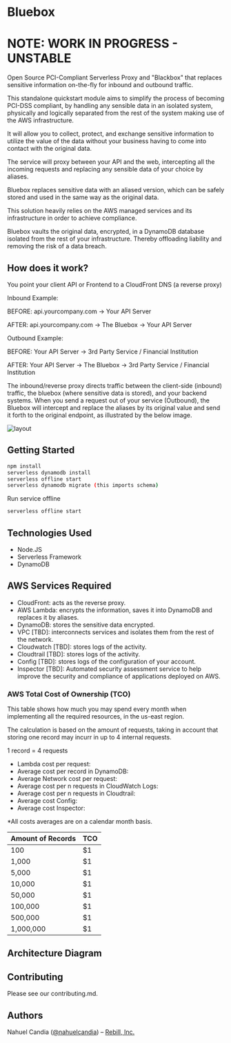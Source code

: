 # Bluebox

# NOTE: WORK IN PROGRESS - UNSTABLE

Open Source PCI-Compliant Serverless Proxy and "Blackbox" that replaces sensitive information on-the-fly for inbound and outbound traffic.

This standalone quickstart module aims to simplify the process of becoming PCI-DSS compliant,
by handling any sensible data in an isolated system, physically and logically
separated from the rest of the system making use of the AWS infrastructure.

It will allow you to collect, protect, and exchange sensitive information to utilize the value of
the data without your business having to come into contact with the original data.

The service will proxy between your API and the web, intercepting all the incoming requests
and replacing any sensible data of your choice by aliases.

Bluebox replaces sensitive data with an aliased version, which can be safely stored and used in the same
way as the original data. 

This solution heavily relies on the AWS managed services and its infrastructure in order to achieve compliance.

Bluebox vaults the original data, encrypted, in a DynamoDB database isolated from the rest of your infrastructure.
Thereby offloading liability and removing the risk of a data breach.


## How does it work?
You point your client API or Frontend to a CloudFront DNS (a reverse proxy)

Inbound Example:

BEFORE: api.yourcompany.com → Your API Server

AFTER: api.yourcompany.com → The Bluebox → Your API Server

Outbound Example:

BEFORE: Your API Server → 3rd Party Service / Financial Institution

AFTER: Your API Server → The Bluebox → 3rd Party Service / Financial Institution

The inbound/reverse proxy directs traffic between the client-side (inbound) traffic, the bluebox (where sensitive data is stored),
and your backend systems. When you send a request out of your service (Outbound), the Bluebox will intercept and replace the aliases by its original value and
send it forth to the original endpoint, as illustrated by the below image.

![layout](https://raw.github.com/nahuelcandia/bluebox/master/docs/assets/bluebox-flow.png)

## Getting Started

```bash
npm install
serverless dynamodb install
serverless offline start
serverless dynamodb migrate (this imports schema)
```

Run service offline

```bash
serverless offline start
```

## Technologies Used
- Node.JS
- Serverless Framework
- DynamoDB

## AWS Services Required
- CloudFront: acts as the reverse proxy.
- AWS Lambda: encrypts the information, saves it into DynamoDB and replaces it by aliases.
- DynamoDB: stores the sensitive data encrypted.
- VPC [TBD]: interconnects services and isolates them from the rest of the network.
- Cloudwatch [TBD]: stores logs of the activity.
- Cloudtrail [TBD]: stores logs of the activity.
- Config [TBD]: stores logs of the configuration of your account.
- Inspector [TBD]: Automated security assessment service to help improve the security and compliance of applications deployed on AWS.

### AWS Total Cost of Ownership (TCO)

This table shows how much you may spend every month when implementing all the required resources, in the us-east region.

The calculation is based on the amount of requests, taking in account that storing one record may incurr in up to 4 internal requests.

1 record = 4 requests

- Lambda cost per request:
- Average cost per record in DynamoDB:
- Average Network cost per request:
- Average cost per n requests in CloudWatch Logs:
- Average cost per n requests in Cloudtrail:
- Average cost Config:
- Average cost Inspector:

*All costs averages are on a calendar month basis.

Amount of Records | TCO 
--- | --- 
100 | $1 
1,000 | $1 
5,000 | $1 
10,000 | $1 
50,000 | $1 
100,000 | $1 
500,000 | $1 
1,000,000 | $1 

## Architecture Diagram


## Contributing
Please see our contributing.md.

## Authors
Nahuel Candia ([@nahuelcandia](https://twitter.com/dncandia)) – [Rebill, Inc.](https://www.rebill.to)

